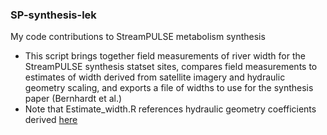 ### SP-synthesis-lek
My code contributions to StreamPULSE metabolism synthesis

- This script brings together field measurements of river width for the StreamPULSE synthesis statset sites, compares field measurements to estimates of width derived from satellite imagery and hydraulic geometry scaling, and exports a file of widths to use for the synthesis paper (Bernhardt et al.)  
- Note that Estimate_width.R references hydraulic geometry coefficients derived [here](https://github.com/lekoenig/US-hydraulic-geometry.git)
